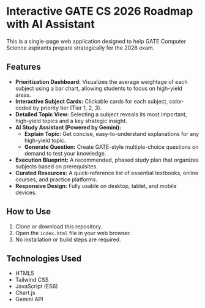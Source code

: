 # Interactive GATE CS 2026 Roadmap with AI Assistant

This is a single-page web application designed to help GATE Computer Science aspirants prepare strategically for the 2026 exam.

## Features

- **Prioritization Dashboard:** Visualizes the average weightage of each subject using a bar chart, allowing students to focus on high-yield areas.
- **Interactive Subject Cards:** Clickable cards for each subject, color-coded by priority tier (Tier 1, 2, 3).
- **Detailed Topic View:** Selecting a subject reveals its most important, high-yield topics and a key strategic insight.
- **AI Study Assistant (Powered by Gemini):**
    - **Explain Topic:** Get concise, easy-to-understand explanations for any high-yield topic.
    - **Generate Question:** Create GATE-style multiple-choice questions on demand to test your knowledge.
- **Execution Blueprint:** A recommended, phased study plan that organizes subjects based on prerequisites.
- **Curated Resources:** A quick-reference list of essential textbooks, online courses, and practice platforms.
- **Responsive Design:** Fully usable on desktop, tablet, and mobile devices.

## How to Use

1.  Clone or download this repository.
2.  Open the `index.html` file in your web browser.
3.  No installation or build steps are required.

## Technologies Used

-   HTML5
-   Tailwind CSS
-   JavaScript (ES6)
-   Chart.js
-   Gemini API